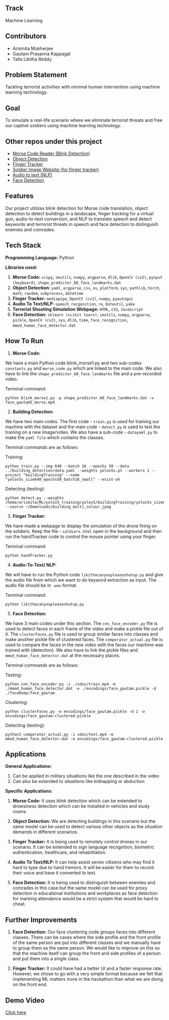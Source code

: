 ## Track
Machine Learning

## Contributors
- Arismita Mukherjee
- Gautam Prasanna Kappagal
- Talla Likitha Reddy

## Problem Statement
Tackling terrorist activities with minimal human intervention using machine learning technology.

## Goal
To simulate a real-life scenario where we eliminate terrorist threats and free our captive soldiers using machine learning technology.

## Other repos under this project
- [Morse Code Reader (Blink Detection)](https://github.com/AGiLe-IIITB/morse_code)
- [Object Detection](https://github.com/AGiLe-IIITB/object_detection)
- [Finger Tracker](https://github.com/AGiLe-IIITB/finger_tracker)
- [Soldier Image Website (for finger tracker)](https://github.com/AGiLe-IIITB/soldier_image_web)
- [Audio to text (NLP)](https://github.com/AGiLe-IIITB/audio_to_text)
- [Face Detection](https://github.com/AGiLe-IIITB/face_detection)

## Features
Our project utilizes blink detection for Morse code translation, object detection to detect buildings in a landscape, finger tracking for a virtual gun, audio-to-text conversion, and NLP to translate speech and detect keywords and terrorist threats in speech and face detection to distinguish enemies and comrades.

## Tech Stack
**Programming Language:** Python

**Libraries used:**
1. **Morse Code:** `scipy`, `imutils`, `numpy`, `argparse`, `dlib`, `OpenCV (cv2)`, `pynput (keyboard)`, `shape_predictor_68_face_landmarks.dat`
2. **Object Detection:** `yaml`, `argparse`, `csv`, `os`, `platform`, `sys`, `pathlib`, `torch`, `math`, `random`, `subprocess`, `datetime`
3. **Finger Tracker:** `mediapipe`, `OpenCV (cv2)`, `numpy`, `pyautogui`
4. **Audio To Text/NLP:** `speech_recgonition`, `re`, `dateutil`, `yake`
5. **Terrorist Shooting Simulation Webpage:** `HTML`, `CSS`, `JavaScript`
6. **Face Detection:** `sklearn (scikit learn)`, `imutils`, `numpy`, `argparse`, `pickle`, `OpenCV (cv2)`, `sys`, `dlib`, `time`, `face_recognition`, `mmod_human_face_detector.dat`

## How To Run
1. **Morse Code:**

We have a main Python code blink_morse1.py and two sub-codes `constants.py` and `morse_code.py` which are linked to the main code. We also have to link the `shape_predictor_68_face_landmarks` file and a pre-recorded video.

Terminal command: 
```
python blink_morse1.py -p shape_predictor_68_face_landmarks.dat -v face_gautam5_morse.mp4
```

2. **Building Detection:**

We have two main codes. The first code - `train.py` is used for training our machine with the dataset and the main code - `detect.py` is used to test the training on a new image/video. We also have a sub-code - `datayaml.py` to make the `yaml file` which contains the classes.

Terminal commands are as follows:

Training: 
```
python train.py --img 640 --batch 16 --epochs 50 --data ../building_detection/data.yaml --weights yolov5s.pt --workers 1 --project "buildingTraining" --name "yolov5s_size640_epochs50_batch16_small" --exist-ok
```

Detecting (testing): 
```
python detect.py --weights /home/arismita/ML/yolov5_training/yolov5/buildingTraining/yolov5s_size640_epochs50_batch16_small/weights/best.pt --source ~/Downloads/building_multi_colour.jpeg
```

3. **Finger Tracker:**

We have made a webpage to display the simulation of the drone firing on the soldiers. Keep the file - `soldiers.html` open in the background and then run the handTracker code to control the mouse pointer using your finger.

Terminal command: 
```
python handTracker.py
```

4. **Audio-To-Text/ NLP:**

We will have to run the Python code `likithacanyoupleaseshutup.py` and give the audio file from which we want to do keyword extraction as input. The audio file should be in `.wav` format.

Terminal command:
```
python likithacanyoupleaseshutup.py
```

5. **Face Detection:**

We have 3 main codes under this section. The `cnn_face_encoder.py` file is used to detect faces in each frame of the video and make a pickle file out of it. The `clusterFaces.py` file is used to group similar faces into classes and make another pickle file of clustered faces. The `comperator_actual.py` file is used to compare the faces in the new video with the faces our machine was trained with (detection). We also have to link the pickle files and `mmod_human_face_detector.dat` at the necessary places.

Terminal commands are as follows:

Testing: 
```
python cnn_face_encoder.py -i ./vdos/train.mp4 -m ./mmod_human_face_detector.dat -e ./encodings/face_gautam.pickle -d ./faceDump/face_gautam
```

Clustering: 
```
python clusterFaces.py -e encodings/face_gautam.pickle -d 1 -o encodings/face_gautam-clustered.pickle
```

Detecting (testing): 
```
python3 comperator_actual.py -i vdos/test.mp4 -m mmod_human_face_detector.dat -e encodings/face_gautam-clustered.pickle
```
## Applications
**General Applications:**

1. Can be applied in military situations like the one described in the video
2. Can also be extended to situations like kidnapping or abduction

**Specific Applications:**

1. **Morse Code:** It uses blink detection which can be extended to drowsiness detection which can be installed in vehicles and study rooms.

2. **Object Detection:** We are detecting buildings in this scenario but the same model can be used to detect various other objects as the situation demands in different scenarios.

3. **Finger Tracker:** It is being used to remotely control drones in our scenario. It can be extended to sign language recognition, biometric authentication, healthcare, and rehabilitation.

4. **Audio To Text/NLP:** It can help assist senior citizens who may find it hard to type due to hand tremors. It will be easier for them to record their voice and have it converted to text.

5. **Face Detection:** It is being used to distinguish between enemies and comrades in this case but the same model can be used for proxy detection in educational institutions and workplaces as face detection for marking attendance would be a strict system that would be hard to cheat.

## Further Improvements
1. **Face Detection:** Our face clustering code groups faces into different classes. There can be cases where the side profile and the front profile of the same person are put into different classes and we manually have to group them as the same person. We would like to improve on this so that the machine itself can group the front and side profiles of a person and put them into a single class.

2. **Finger Tracker:** It could have had a better UI and a faster response rate. However, we chose to go with a very simple format because we felt that implementing ML matters more in the hackathon than what we are doing on the front end.

## Demo Video
[Click here](https://www.youtube.com/watch?v=e6uIOivYKd4)
